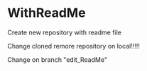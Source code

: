 # WithReadMe
Create new repository with readme file


Change cloned remore repository on local!!!!!

Change on branch "edit_ReadMe"